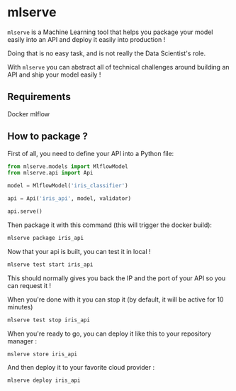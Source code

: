 # mlserve

`mlserve` is a Machine Learning tool that helps you package your model easily into an API and deploy it easily into production ! 

Doing that is no easy task, and is not really the Data Scientist's role.

With `mlserve` you can abstract all of technical challenges around building an API and ship your model easily !


## Requirements

Docker
mlflow

## How to package ? 

First of all, you need to define your API into a Python file:

```python
from mlserve.models import MlflowModel
from mlserve.api import Api

model = MlflowModel('iris_classifier')

api = Api('iris_api', model, validator)

api.serve()
```

Then package it with this command (this will trigger the docker build):

```bash
mlserve package iris_api
```

Now that your api is built, you can test it in local ! 

```bash
mlserve test start iris_api
```

This should normally gives you back the IP and the port of your API so you can request it ! 

When you're done with it you can stop it (by default, it will be active for 10 minutes)

```bash
mlserve test stop iris_api
```

When you're ready to go, you can deploy it like this to your repository manager : 

```bash
mslerve store iris_api
```

And then deploy it to your favorite cloud provider : 

```bash
mlserve deploy iris_api
```

